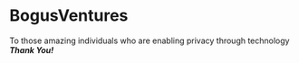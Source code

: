 # BogusVentures
To those amazing individuals who are enabling privacy through technology ***Thank You!***
